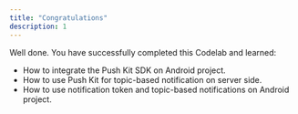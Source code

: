 ```yaml
---
title: "Congratulations"
description: 1
---
```


<p>Well done. You have successfully completed this Codelab and learned:</p>
<ul>
<li>How to integrate the Push Kit SDK on Android project.</li>
<li>How to use Push Kit for topic-based notification on server side.</li>
<li>How to use notification token and topic-based notifications on Android project.</li>
</ul>
